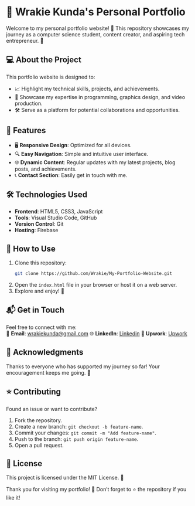 # 🌟 Wrakie Kunda's Personal Portfolio

Welcome to my personal portfolio website! 🎉 This repository showcases my journey as a computer science student, content creator, and aspiring tech entrepreneur. 🚀

## 💻 About the Project

This portfolio website is designed to:
- 📈 Highlight my technical skills, projects, and achievements.
- 🎨 Showcase my expertise in programming, graphics design, and video production.
- 🛠️ Serve as a platform for potential collaborations and opportunities.

## 🚀 Features

- 🖥️ **Responsive Design**: Optimized for all devices.
- 🔍 **Easy Navigation**: Simple and intuitive user interface.
- 🌐 **Dynamic Content**: Regular updates with my latest projects, blog posts, and achievements.
- 📞 **Contact Section**: Easily get in touch with me.

## 🛠️ Technologies Used

- **Frontend**: HTML5, CSS3, JavaScript
- **Tools**: Visual Studio Code, GitHub
- **Version Control**: Git
- **Hosting**: Firebase

## 🚧 How to Use

1. Clone this repository:  
   ```bash
   git clone https://github.com/Wrakie/My-Portfolio-Website.git
   ```
2. Open the `index.html` file in your browser or host it on a web server.
3. Explore and enjoy! 🎉

## 📬 Get in Touch

Feel free to connect with me:  
📧 **Email**: wrakiekunda@gmail.com 
🌐 **LinkedIn**: [Linkedin](https://www.linkedin.com/in/wrakie-kunda-092830246)
💼 **Upwork**: [Upwork](https://www.upwork.com/freelancers/~01c5d6609f32f745d8?mp_source=share)

## 🙌 Acknowledgments

Thanks to everyone who has supported my journey so far! Your encouragement keeps me going. 💙

## ⭐ Contributing

Found an issue or want to contribute?  
1. Fork the repository.
2. Create a new branch: `git checkout -b feature-name`.
3. Commit your changes: `git commit -m "Add feature-name"`.
4. Push to the branch: `git push origin feature-name`.
5. Open a pull request.

## 📜 License

This project is licensed under the MIT License. 📝

Thank you for visiting my portfolio! 🎉 Don’t forget to ⭐ the repository if you like it!
